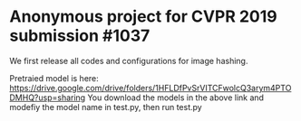 # Anonymous project for CVPR 2019 submission #1037
We first release all codes and configurations for image hashing.

Pretraied model is here: https://drive.google.com/drive/folders/1HFLDfPvSrVITCFwolcQ3arym4PTODMHQ?usp=sharing
You download the models in the above link and modefiy the model name in test.py, then run test.py
